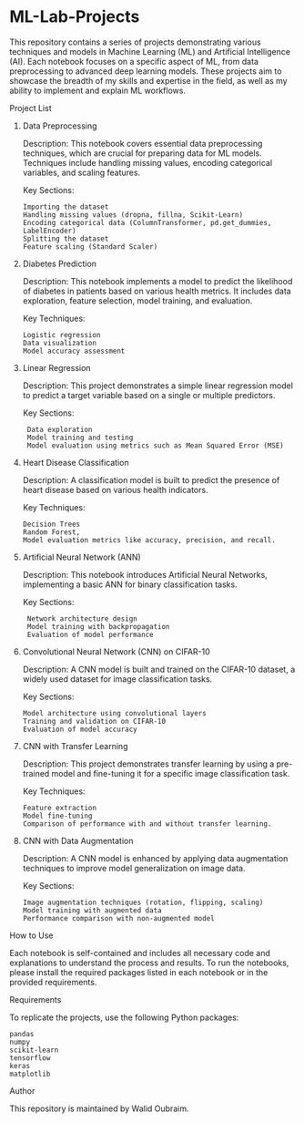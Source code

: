 # ML-Lab-Projects
This repository contains a series of projects demonstrating various techniques and models in Machine Learning (ML) and Artificial Intelligence (AI). Each notebook focuses on a specific aspect of ML, from data preprocessing to advanced deep learning models. These projects aim to showcase the breadth of my skills and expertise in the field, as well as my ability to implement and explain ML workflows.

Project List

1. Data Preprocessing

    Description: This notebook covers essential data preprocessing techniques, which are crucial for preparing data for ML models. Techniques include handling missing values, encoding categorical variables, and scaling features.

   Key Sections:

       Importing the dataset
       Handling missing values (dropna, fillna, Scikit-Learn)
       Encoding categorical data (ColumnTransformer, pd.get_dummies, LabelEncoder)
       Splitting the dataset
       Feature scaling (Standard Scaler)

3. Diabetes Prediction

    Description: This notebook implements a model to predict the likelihood of diabetes in patients based on various health metrics. It includes data exploration, feature selection, model training, and evaluation.

   Key Techniques:

       Logistic regression
       Data visualization
       Model accuracy assessment

5. Linear Regression

    Description: This project demonstrates a simple linear regression model to predict a target variable based on a single or multiple predictors.
   
    Key Sections:
   
        Data exploration
        Model training and testing
        Model evaluation using metrics such as Mean Squared Error (MSE)

6. Heart Disease Classification

    Description: A classification model is built to predict the presence of heart disease based on various health indicators.
   
    Key Techniques:

       Decision Trees
       Random Forest,
       Model evaluation metrics like accuracy, precision, and recall.

8. Artificial Neural Network (ANN)

    Description: This notebook introduces Artificial Neural Networks, implementing a basic ANN for binary classification tasks.
   
    Key Sections:
   
        Network architecture design
        Model training with backpropagation
        Evaluation of model performance

10. Convolutional Neural Network (CNN) on CIFAR-10

    Description: A CNN model is built and trained on the CIFAR-10 dataset, a widely used dataset for image classification tasks.
    
    Key Sections:
    
        Model architecture using convolutional layers
        Training and validation on CIFAR-10
        Evaluation of model accuracy

12. CNN with Transfer Learning

    Description: This project demonstrates transfer learning by using a pre-trained model and fine-tuning it for a specific image classification task.
    
    Key Techniques:

        Feature extraction
        Model fine-tuning
        Comparison of performance with and without transfer learning.

14. CNN with Data Augmentation

    Description: A CNN model is enhanced by applying data augmentation techniques to improve model generalization on image data.
    
    Key Sections:
    
        Image augmentation techniques (rotation, flipping, scaling)
        Model training with augmented data
        Performance comparison with non-augmented model

How to Use

Each notebook is self-contained and includes all necessary code and explanations to understand the process and results. To run the notebooks, please install the required packages listed in each notebook or in the provided requirements.

Requirements

To replicate the projects, use the following Python packages:

    pandas
    numpy
    scikit-learn
    tensorflow
    keras
    matplotlib

Author

This repository is maintained by Walid Oubraim.
